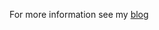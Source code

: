 
For more information see my [blog](http://mircozeiss.com/pouchdb-vs-couchbase-lite-a-performance-review/)